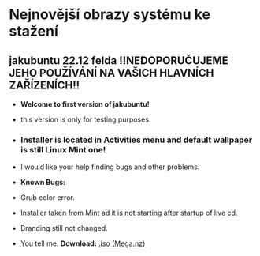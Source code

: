 # Nejnovější obrazy systému ke stažení
## jakubuntu 22.12 felda !!NEDOPORUČUJEME JEHO POUŽÍVÁNÍ NA VAŠICH HLAVNÍCH ZAŘÍZENÍCH!!
- **Welcome to first version of jakubuntu!**
- this version is only for testing purposes.
- ### **Installer is located in Activities menu and default wallpaper is still Linux Mint one!**
- I would like your help finding bugs and other problems.

- **Known Bugs:**
- Grub color error.
- Installer taken from Mint ad it is not starting after startup of live cd.
- Branding still not changed.
- You tell me.
**Download:**
[.iso (Mega.nz)](https://mega.nz/file/UkgklYYL#yVleS3JeeBgoXEQcGBriqDMGa0F-o1uy4hxbahvrln0)
